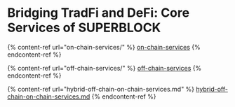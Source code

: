 # Bridging TradFi and DeFi: Core Services of SUPERBLOCK



{% content-ref url="on-chain-services/" %}
[on-chain-services](on-chain-services/)
{% endcontent-ref %}

{% content-ref url="off-chain-services/" %}
[off-chain-services](off-chain-services/)
{% endcontent-ref %}

{% content-ref url="hybrid-off-chain-on-chain-services.md" %}
[hybrid-off-chain-on-chain-services.md](hybrid-off-chain-on-chain-services.md)
{% endcontent-ref %}
